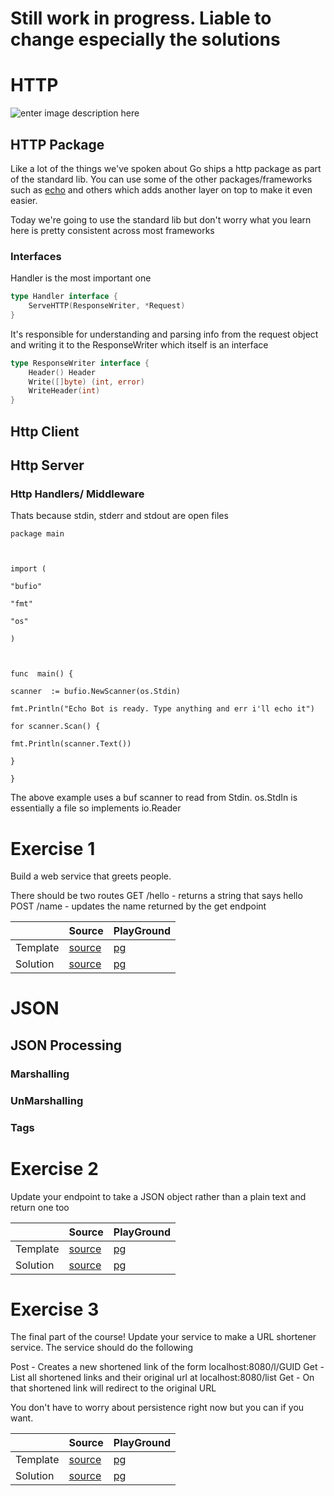 
# Still work in progress. Liable to change especially the solutions


# HTTP 
![enter image description here](https://media1.tenor.com/images/d1aa4ef7a0a3b9d8b44a3f8b4613238c/tenor.gif)

## HTTP Package

Like a lot of the things we've spoken about Go ships a http package as part of the standard lib. You can use some of the other packages/frameworks such as [echo](https://github.com/labstack/echo) and others which adds another layer on top to make it even easier.

Today we're going to use the standard lib but don't worry what you learn here is pretty consistent across most frameworks 

### Interfaces

Handler is the most important one
```go
type Handler interface {
    ServeHTTP(ResponseWriter, *Request)
}
```
It's responsible for understanding and parsing info from the request object and writing it to the ResponseWriter which itself is an interface

```go
type ResponseWriter interface {
    Header() Header
    Write([]byte) (int, error)
    WriteHeader(int)
}
```



## Http Client

## Http Server

### Http Handlers/ Middleware
Thats because stdin, stderr and stdout are open files
```
package main

  

import (

"bufio"

"fmt"

"os"

)

  

func  main() {

scanner  := bufio.NewScanner(os.Stdin)

fmt.Println("Echo Bot is ready. Type anything and err i'll echo it")

for scanner.Scan() {

fmt.Println(scanner.Text())

}

}
```
The above example uses a buf scanner to read from Stdin. os.StdIn is essentially a file so implements io.Reader


# Exercise 1 
Build a web service that greets people.

There should be two routes 
GET /hello - returns a string that says hello <name>
POST /name - updates the name returned by the get endpoint

|  | Source | PlayGround| 
|--|--| -- | 
| Template | [source](exercises/making-the-grade/template/grade.go) | [pg](https://play.golang.org/p/xrCU0H-oxYC) |
| Solution |[source](exercises/making-the-grade/solution/grade.go) | [pg](https://play.golang.org/p/maeSBOLEyNJ) |

# JSON 

## JSON Processing
### Marshalling

### UnMarshalling

### Tags

# Exercise 2
Update your endpoint to take a JSON object rather than a plain text and return one too

|  | Source | PlayGround| 
|--|--| -- | 
| Template | [source](exercises/making-the-grade/template/grade.go) | [pg](https://play.golang.org/p/xrCU0H-oxYC) |
| Solution |[source](exercises/making-the-grade/solution/grade.go) | [pg](https://play.golang.org/p/maeSBOLEyNJ) |

# Exercise 3

The final part of the course!
Update your service to make a URL shortener service. The service should do the following

Post - Creates a new shortened link of the form localhost:8080/l/GUID
Get - List all shortened links and their original url at localhost:8080/list
Get - On that shortened link will redirect to the original URL

You don't have to worry about persistence right now but you can if you want.

|  | Source | PlayGround| 
|--|--| -- | 
| Template | [source](exercises/making-the-grade/template/grade.go) | [pg](https://play.golang.org/p/xrCU0H-oxYC) |
| Solution |[source](exercises/making-the-grade/solution/grade.go) | [pg](https://play.golang.org/p/maeSBOLEyNJ) |